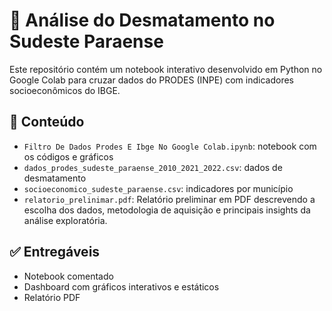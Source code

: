 # 🌱 Análise do Desmatamento no Sudeste Paraense

Este repositório contém um notebook interativo desenvolvido em Python no Google Colab para cruzar dados do PRODES (INPE) com indicadores socioeconômicos do IBGE.

## 📁 Conteúdo
- `Filtro De Dados Prodes E Ibge No Google Colab.ipynb`: notebook com os códigos e gráficos
- `dados_prodes_sudeste_paraense_2010_2021_2022.csv`: dados de desmatamento
- `socioeconomico_sudeste_paraense.csv`: indicadores por município
- `relatorio_prelinimar.pdf`: Relatório preliminar em PDF descrevendo a escolha dos dados, metodologia de 
aquisição e principais insights da análise exploratória. 

## ✅ Entregáveis
- Notebook comentado
- Dashboard com gráficos interativos e estáticos
- Relatório PDF 


